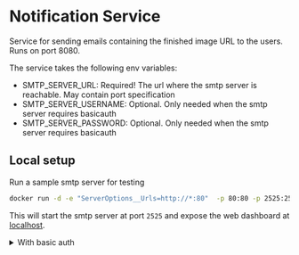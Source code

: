 # Notification Service

Service for sending emails containing the finished image URL to the users.
Runs on port 8080.

The service takes the following env variables:

- SMTP_SERVER_URL: Required! The url where the smtp server is reachable. May contain port specification
- SMTP_SERVER_USERNAME: Optional. Only needed when the smtp server requires basicauth
- SMTP_SERVER_PASSWORD: Optional. Only needed when the smtp server requires basicauth

## Local setup

Run a sample smtp server for testing 

```sh
docker run -d -e "ServerOptions__Urls=http://*:80"  -p 80:80 -p 2525:25 rnwood/smtp4dev
```
This will start the smtp server at port `2525` and expose the web dashboard at [localhost](localhost:8080).

<details>

<summary>With basic auth</summary>
```sh
docker run -d -e "ServerOptions__Urls=http://*:80" -e "RelayOptions__Login=water" -e "RelayOptions__Password=bottler"  -e "ServerOptions__HostName=water-bottler-mail"  -p 80:80 -p 2525:25 rnwood/smtp4dev
```

Run the notification service with envs:

- SMTP_SERVER_URL=localhost:2525 
- SMTP_SERVER_USERNAME=water 
- SMTP_SERVER_PASSWORD=bottler

</details>
